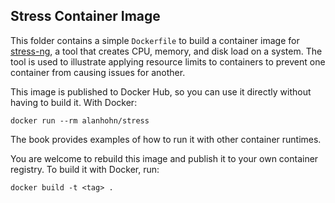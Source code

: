 ## Stress Container Image

This folder contains a simple `Dockerfile` to build a container image for
[stress-ng][stress], a tool that creates CPU, memory, and disk load on a
system. The tool is used to illustrate applying resource limits to containers
to prevent one container from causing issues for another.

[stress]:https://kernel.ubuntu.com/~cking/stress-ng/

This image is published to Docker Hub, so you can use it directly without
having to build it. With Docker:

```
docker run --rm alanhohn/stress
```

The book provides examples of how to run it with other container runtimes.

You are welcome to rebuild this image and publish it to your own container
registry. To build it with Docker, run:

```
docker build -t <tag> .
```
